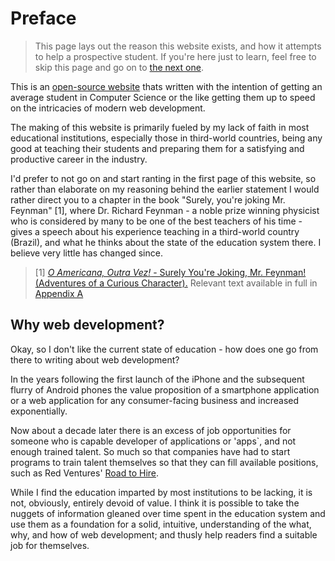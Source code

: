 # Preface

> This page lays out the reason this website exists, and how it attempts to help a prospective student. If you're here just to learn, feel free to skip this page and go on to [the next one](1_introduction.html).

This is an [open-source website](https://github.com/DhruvDh/ni) thats written with the intention of getting an average student in Computer Science or the like getting them up to speed on the intricacies of modern web development.

The making of this website is primarily fueled by my lack of faith in most educational institutions, especially those in third-world countries, being any good at teaching their students and preparing them for a satisfying and productive career in the industry.

I'd prefer to not go on and start ranting in the first page of this website, so rather than elaborate on my reasoning behind the earlier statement I would rather direct you to a chapter in the book "Surely, you're joking Mr. Feynman" [1], where Dr. Richard Feynman - a noble prize winning physicist who is considered by many to be one of the best teachers of his time - gives a speech about his experience teaching in a third-world country (Brazil), and what he thinks about the state of the education system there. I believe very little has changed since.

> [1] [*O Americana, Outra Vez!* - Surely You're Joking, Mr. Feynman! (Adventures of a Curious Character).](http://sistemas.fciencias.unam.mx/~compcuantica/RICHARD%20P.%20FEYNMAN-SURELY%20YOU%27RE%20JOKING%20MR.%20FEYNMAN.PDF)
> Relevant text available in full in [Appendix A](appendix.A.html)

## Why web development?

Okay, so I don't like the current state of education - how does one go from there to writing about web development?

In the years following the first launch of the iPhone and the subsequent flurry of Android phones the value proposition of a smartphone application or a web application for any consumer-facing business and increased exponentially.

Now about a decade later there is an excess of job opportunities for someone who is capable developer of applications or 'apps`, and not enough trained talent. So much so that companies have had to start programs to train talent themselves so that they can fill available positions, such as Red Ventures' [Road to Hire](https://www.roadtohire.org/).

While I find the education imparted by most institutions to be lacking, it is not, obviously, entirely devoid of value. I think it is possible to take the nuggets of information gleaned over time spent in the education system and use them as a foundation for a solid, intuitive, understanding of the what, why, and how of web development; and thusly help readers find a suitable job for themselves.